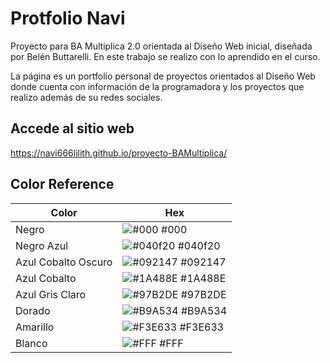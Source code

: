 
# Protfolio Navi

Proyecto para BA Multiplica 2.0 orientada al Diseño Web inicial, diseñada por Belén Buttarelli. En este trabajo se realizo con lo aprendido en el curso.

La página es un portfolio personal de proyectos orientados al Diseño Web donde cuenta con información de la programadora y los proyectos que realizo además de su redes sociales.



## Accede al sitio web

https://navi666lilith.github.io/proyecto-BAMultiplica/


## Color Reference

| Color             | Hex                                                                |
| ----------------- | ------------------------------------------------------------------ |
| Negro | ![#000](https://via.placeholder.com/10/000?text=+) #000 |
| Negro Azul | ![#040f20](https://via.placeholder.com/10/040f20?text=+) #040f20 |
| Azul Cobalto Oscuro | ![#092147](https://via.placeholder.com/10/092147?text=+) #092147 |
| Azul Cobalto | ![#1A488E](https://via.placeholder.com/10/1A488E?text=+) #1A488E |
| Azul Gris Claro | ![#97B2DE](https://via.placeholder.com/10/97B2DE?text=+) #97B2DE |
| Dorado | ![#B9A534](https://via.placeholder.com/10/B9A534?text=+) #B9A534 |
| Amarillo | ![#F3E633](https://via.placeholder.com/10/F3E633?text=+) #F3E633 |
| Blanco | ![#FFF](https://via.placeholder.com/10/FFF?text=+) #FFF |

